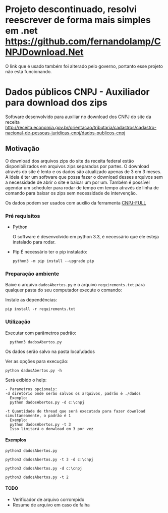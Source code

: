 # Projeto descontinuado, resolvi reescrever de forma mais simples em .net https://github.com/fernandolamp/CNPJDownload.Net 

O link que é usado também foi alterado pelo governo, portanto esse projeto não está funcionando.


# Dados públicos CNPJ - Auxiliador para download dos zips

Software desenvolvido para auxiliar no download dos CNPJ do site da receita http://receita.economia.gov.br/orientacao/tributaria/cadastros/cadastro-nacional-de-pessoas-juridicas-cnpj/dados-publicos-cnpj

## Motivação

O download dos arquivos zips do site da receita federal estão disponibilizados em arquivos zips separados por partes.
O download através do site é lento e os dados são atualizado apenas de 3 em 3 meses.
A ideia é ter um software que possa fazer o download desses arquivos sem a necessidade de abrir o site e baixar um por um.
Também é possível agendar um scheduler para rodar de tempo em tempo através de linha de comando para baixar os zips sem necessidade de intervenção.

Os dados podem ser usados com auxílio da ferramenta [CNPJ-FULL](https://github.com/fabioserpa/CNPJ-full) 

### Pré requisitos

- Python

    O software é desenvolvido em python 3.3, é necessário que ele esteja instalado para rodar.
- Pip
  É necessário ter o pip instalado:
  ````
  python3 -m pip install --upgrade pip
  ````

### Preparação ambiente

Baixe o arquivo `dadosAbertos.py` e o arquivo `requirements.txt` para qualquer pasta do seu computador execute o comando:

Instale as dependências:
```
pip install -r requirements.txt
```

### Utilização

Executar com parâmetros padrão:
````
  python3 dadosAbertos.py
````
Os dados serão salvo na pasta local\dados


Ver as opções para execução:
```
python dadosAbertos.py -h
```

Será exibido o help:
```
- Parametros opcionais:
-d diretório onde serão salvos os arquivos, padrão é ./dados
  Exemplo: 
  python dadosAbertos.py -d c:\cnpj

-t Quantidade de thread que será executada para fazer download simultaneamente, o padrão é 1
  Exemplo:
  python dadosAbertos.py -t 3
  Isso limitará o donwload em 3 por vez
```

#### Exemplos
  ````
  python3 dadosAbertos.py
  ````
  ````
  python3 dadosAbertos.py -t 3 -d c:\cnpj
  ````
  ````
  python3 dadosAbertos.py -d c:\cnpj
  ````
  ````
  python3 dadosAbertos.py -t 2
  ````

#### TODO
  - Verificador de arquivo corrompido
  - Resume de arquivo em caso de falha
